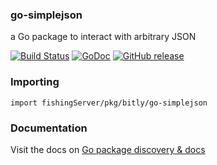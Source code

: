 ### go-simplejson

a Go package to interact with arbitrary JSON

[![Build Status](https://secure.travis-ci.org/bitly/go-simplejson.png?branch=master)](http://travis-ci.org/bitly/go-simplejson) [![GoDoc](https://godoc.org/fishingServer/pkg/bitly/go-simplejson?status.svg)](https://godoc.org/fishingServer/pkg/bitly/go-simplejson) [![GitHub release](https://img.shields.io/github/release/bitly/go-simplejson.svg)](https://fishingServer/pkg/bitly/go-simplejson/releases/latest)


### Importing

    import fishingServer/pkg/bitly/go-simplejson

### Documentation

Visit the docs on [Go package discovery & docs](https://pkg.go.dev/fishingServer/pkg/bitly/go-simplejson)
